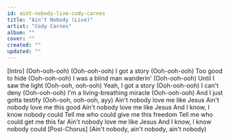 ```yaml
---
id: aint-nobody-live-cody-carnes
title: "Ain’t Nobody (Live)"
artist: "Cody Carnes"
album: ""
cover: ""
created: ""
updated: ""
---
```


[Intro]
(Ooh-ooh-ooh)
(Ooh-ooh-ooh)
I got a story (Ooh-ooh-ooh)
Too good to hide (Ooh-ooh-ooh)
I was a blind man wanderin' (Ooh-ooh-ooh)
Until I saw the light (Ooh-ooh, ooh-ooh)
Yeah, I got a story (Ooh-ooh-ooh)
I can't deny (Ooh-ooh-ooh)
I'm a living-breathing miracle (Ooh-ooh-ooh)
And I just gotta testify (Ooh-ooh, ooh-ooh, ayy)
Ain't nobody love me like Jesus
Ain't nobody love me this good
Ain't nobody love me like Jesus
And I know, I know nobody could
Tell me who could give me this freedom
Tell me who could get me this far
Ain't nobody love me like Jesus
And I know, I know nobody could
[Post-Chorus]
(Ain't nobody, ain't nobody, ain't nobody)